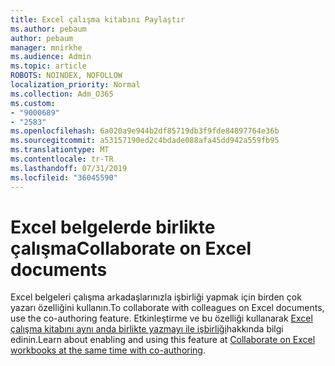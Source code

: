 ```yaml
---
title: Excel çalışma kitabını Paylaştır
ms.author: pebaum
author: pebaum
manager: mnirkhe
ms.audience: Admin
ms.topic: article
ROBOTS: NOINDEX, NOFOLLOW
localization_priority: Normal
ms.collection: Adm_O365
ms.custom:
- "9000689"
- "2583"
ms.openlocfilehash: 6a020a9e944b2df85719db3f9fde84897764e36b
ms.sourcegitcommit: a53157190ed2c4bdade088afa45dd942a559fb95
ms.translationtype: MT
ms.contentlocale: tr-TR
ms.lasthandoff: 07/31/2019
ms.locfileid: "36045590"
---
```

# <a name="collaborate-on-excel-documents"></a><span data-ttu-id="72b23-102">Excel belgelerde birlikte çalışma</span><span class="sxs-lookup"><span data-stu-id="72b23-102">Collaborate on Excel documents</span></span>

<span data-ttu-id="72b23-103">Excel belgeleri çalışma arkadaşlarınızla işbirliği yapmak için birden çok yazarı özelliğini kullanın.</span><span class="sxs-lookup"><span data-stu-id="72b23-103">To collaborate with colleagues on Excel documents, use the co-authoring feature.</span></span> <span data-ttu-id="72b23-104">Etkinleştirme ve bu özelliği kullanarak [Excel çalışma kitabını aynı anda birlikte yazmayı ile işbirliği](https://support.office.com/article/7152aa8b-b791-414c-a3bb-3024e46fb104)hakkında bilgi edinin.</span><span class="sxs-lookup"><span data-stu-id="72b23-104">Learn about enabling and using this feature at [Collaborate on Excel workbooks at the same time with co-authoring](https://support.office.com/article/7152aa8b-b791-414c-a3bb-3024e46fb104).</span></span>
